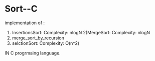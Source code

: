 # Sort--C
implementation of :
1) InsertionsSort: Complexity: nlogN 
2)MergeSort: Complexity: nlogN 
3) merge_sort_by_recursion 
4) selctionSort: Complexity: O(n^2)  

IN C progrmaing language.
